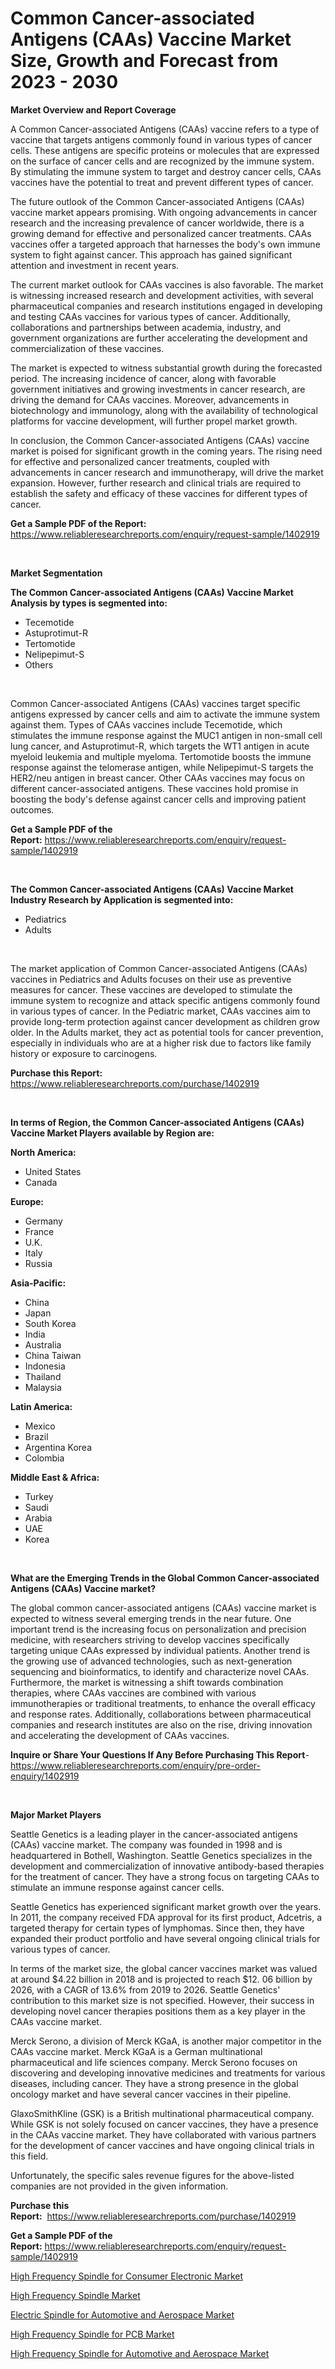 <p><h1>Common Cancer-associated Antigens (CAAs) Vaccine Market Size, Growth and Forecast from 2023 - 2030</h1></p><p><strong>Market Overview and Report Coverage</strong></p>
<p><p>A Common Cancer-associated Antigens (CAAs) vaccine refers to a type of vaccine that targets antigens commonly found in various types of cancer cells. These antigens are specific proteins or molecules that are expressed on the surface of cancer cells and are recognized by the immune system. By stimulating the immune system to target and destroy cancer cells, CAAs vaccines have the potential to treat and prevent different types of cancer.</p><p>The future outlook of the Common Cancer-associated Antigens (CAAs) vaccine market appears promising. With ongoing advancements in cancer research and the increasing prevalence of cancer worldwide, there is a growing demand for effective and personalized cancer treatments. CAAs vaccines offer a targeted approach that harnesses the body's own immune system to fight against cancer. This approach has gained significant attention and investment in recent years.</p><p>The current market outlook for CAAs vaccines is also favorable. The market is witnessing increased research and development activities, with several pharmaceutical companies and research institutions engaged in developing and testing CAAs vaccines for various types of cancer. Additionally, collaborations and partnerships between academia, industry, and government organizations are further accelerating the development and commercialization of these vaccines.</p><p>The market is expected to witness substantial growth during the forecasted period. The increasing incidence of cancer, along with favorable government initiatives and growing investments in cancer research, are driving the demand for CAAs vaccines. Moreover, advancements in biotechnology and immunology, along with the availability of technological platforms for vaccine development, will further propel market growth.</p><p>In conclusion, the Common Cancer-associated Antigens (CAAs) vaccine market is poised for significant growth in the coming years. The rising need for effective and personalized cancer treatments, coupled with advancements in cancer research and immunotherapy, will drive the market expansion. However, further research and clinical trials are required to establish the safety and efficacy of these vaccines for different types of cancer.</p></p>
<p><strong>Get a Sample PDF of the Report:</strong> <a href="https://www.reliableresearchreports.com/enquiry/request-sample/1402919">https://www.reliableresearchreports.com/enquiry/request-sample/1402919</a></p>
<p>&nbsp;</p>
<p><strong>Market Segmentation</strong></p>
<p><strong>The Common Cancer-associated Antigens (CAAs) Vaccine Market Analysis by types is segmented into:</strong></p>
<p><ul><li>Tecemotide</li><li>Astuprotimut-R</li><li>Tertomotide</li><li>Nelipepimut-S</li><li>Others</li></ul></p>
<p>&nbsp;</p>
<p><p>Common Cancer-associated Antigens (CAAs) vaccines target specific antigens expressed by cancer cells and aim to activate the immune system against them. Types of CAAs vaccines include Tecemotide, which stimulates the immune response against the MUC1 antigen in non-small cell lung cancer, and Astuprotimut-R, which targets the WT1 antigen in acute myeloid leukemia and multiple myeloma. Tertomotide boosts the immune response against the telomerase antigen, while Nelipepimut-S targets the HER2/neu antigen in breast cancer. Other CAAs vaccines may focus on different cancer-associated antigens. These vaccines hold promise in boosting the body's defense against cancer cells and improving patient outcomes.</p></p>
<p><strong>Get a Sample PDF of the Report:</strong>&nbsp;<a href="https://www.reliableresearchreports.com/enquiry/request-sample/1402919">https://www.reliableresearchreports.com/enquiry/request-sample/1402919</a></p>
<p>&nbsp;</p>
<p><strong>The Common Cancer-associated Antigens (CAAs) Vaccine Market Industry Research by Application is segmented into:</strong></p>
<p><ul><li>Pediatrics</li><li>Adults</li></ul></p>
<p>&nbsp;</p>
<p><p>The market application of Common Cancer-associated Antigens (CAAs) vaccines in Pediatrics and Adults focuses on their use as preventive measures for cancer. These vaccines are developed to stimulate the immune system to recognize and attack specific antigens commonly found in various types of cancer. In the Pediatric market, CAAs vaccines aim to provide long-term protection against cancer development as children grow older. In the Adults market, they act as potential tools for cancer prevention, especially in individuals who are at a higher risk due to factors like family history or exposure to carcinogens.</p></p>
<p><strong>Purchase this Report:</strong>&nbsp; <a href="https://www.reliableresearchreports.com/purchase/1402919">https://www.reliableresearchreports.com/purchase/1402919</a></p>
<p>&nbsp;</p>
<p><strong>In terms of Region, the Common Cancer-associated Antigens (CAAs) Vaccine Market Players available by Region are:</strong></p>
<p>
    <p> <strong> North America: </strong>
        <ul>
            <li>United States</li>
            <li>Canada</li>
        </ul>
        </p> 
    <p> <strong> Europe: </strong>
        <ul>
            <li>Germany</li>
            <li>France</li>
            <li>U.K.</li>
            <li>Italy</li>
            <li>Russia</li>
        </ul>
        </p> 
    <p> <strong> Asia-Pacific: </strong>
        <ul>
            <li>China</li>
            <li>Japan</li>
            <li>South Korea</li>
            <li>India</li>
            <li>Australia</li>
            <li>China Taiwan</li>
            <li>Indonesia</li>
            <li>Thailand</li>
            <li>Malaysia</li>
        </ul>
        </p> 
    <p> <strong> Latin America: </strong>
        <ul>
            <li>Mexico</li>
            <li>Brazil</li>
            <li>Argentina Korea</li>
            <li>Colombia</li>
        </ul>
        </p> 
    <p> <strong> Middle East & Africa: </strong>
        <ul>
            <li>Turkey</li>
            <li>Saudi</li>
            <li>Arabia</li>
            <li>UAE</li>
            <li>Korea</li>
        </ul>
    </p>
    </p>
<p>&nbsp;</p>
<p><strong>What are the Emerging Trends in the Global Common Cancer-associated Antigens (CAAs) Vaccine market?</strong></p>
<p><p>The global common cancer-associated antigens (CAAs) vaccine market is expected to witness several emerging trends in the near future. One important trend is the increasing focus on personalization and precision medicine, with researchers striving to develop vaccines specifically targeting unique CAAs expressed by individual patients. Another trend is the growing use of advanced technologies, such as next-generation sequencing and bioinformatics, to identify and characterize novel CAAs. Furthermore, the market is witnessing a shift towards combination therapies, where CAAs vaccines are combined with various immunotherapies or traditional treatments, to enhance the overall efficacy and response rates. Additionally, collaborations between pharmaceutical companies and research institutes are also on the rise, driving innovation and accelerating the development of CAAs vaccines.</p></p>
<p><strong>Inquire or Share Your Questions If Any Before Purchasing This Report</strong>- <a href="https://www.reliableresearchreports.com/enquiry/pre-order-enquiry/1402919">https://www.reliableresearchreports.com/enquiry/pre-order-enquiry/1402919</a></p>
<p>&nbsp;</p>
<p><strong>Major Market Players</strong></p>
<p><p>Seattle Genetics is a leading player in the cancer-associated antigens (CAAs) vaccine market. The company was founded in 1998 and is headquartered in Bothell, Washington. Seattle Genetics specializes in the development and commercialization of innovative antibody-based therapies for the treatment of cancer. They have a strong focus on targeting CAAs to stimulate an immune response against cancer cells.</p><p>Seattle Genetics has experienced significant market growth over the years. In 2011, the company received FDA approval for its first product, Adcetris, a targeted therapy for certain types of lymphomas. Since then, they have expanded their product portfolio and have several ongoing clinical trials for various types of cancer.</p><p>In terms of the market size, the global cancer vaccines market was valued at around $4.22 billion in 2018 and is projected to reach $12. 06 billion by 2026, with a CAGR of 13.6% from 2019 to 2026. Seattle Genetics' contribution to this market size is not specified. However, their success in developing novel cancer therapies positions them as a key player in the CAAs vaccine market.</p><p>Merck Serono, a division of Merck KGaA, is another major competitor in the CAAs vaccine market. Merck KGaA is a German multinational pharmaceutical and life sciences company. Merck Serono focuses on discovering and developing innovative medicines and treatments for various diseases, including cancer. They have a strong presence in the global oncology market and have several cancer vaccines in their pipeline.</p><p>GlaxoSmithKline (GSK) is a British multinational pharmaceutical company. While GSK is not solely focused on cancer vaccines, they have a presence in the CAAs vaccine market. They have collaborated with various partners for the development of cancer vaccines and have ongoing clinical trials in this field.</p><p>Unfortunately, the specific sales revenue figures for the above-listed companies are not provided in the given information.</p></p>
<p><strong>Purchase this Report:</strong>&nbsp;&nbsp;<a href="https://www.reliableresearchreports.com/purchase/1402919">https://www.reliableresearchreports.com/purchase/1402919</a></p>
<p></p>
<p><strong>Get a Sample PDF of the Report:</strong>&nbsp;<a href="https://www.reliableresearchreports.com/enquiry/request-sample/1402919">https://www.reliableresearchreports.com/enquiry/request-sample/1402919</a></p>
<p><p><a href="https://medium.com/@morgancrist1926/high-frequency-spindle-for-consumer-electronic-market-analysis-its-cagr-market-segmentation-and-bc5ac0a85598">High Frequency Spindle for Consumer Electronic Market</a></p><p><a href="https://medium.com/@kaelapaucek/high-frequency-spindle-market-insight-market-trends-growth-forecasted-from-2023-to-2030-4d46bd8e8b1d">High Frequency Spindle Market</a></p><p><a href="https://medium.com/@piercehoppe2023/electric-spindle-for-automotive-and-aerospace-market-size-cagr-trends-2024-2030-43792f55c049">Electric Spindle for Automotive and Aerospace Market</a></p><p><a href="https://medium.com/@leonorhaley2009/high-frequency-spindle-for-pcb-market-exploring-market-share-market-trends-and-future-growth-cda076294f65">High Frequency Spindle for PCB Market</a></p><p><a href="https://medium.com/@enostillman2023/high-frequency-spindle-for-automotive-and-aerospace-market-analysis-its-cagr-market-segmentation-985043f99a5b">High Frequency Spindle for Automotive and Aerospace Market</a></p></p>